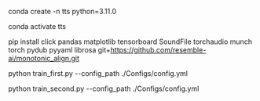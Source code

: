 conda create -n tts  python=3.11.0


conda activate tts


pip install click pandas matplotlib tensorboard SoundFile torchaudio munch torch pydub pyyaml librosa git+https://github.com/resemble-ai/monotonic_align.git


python train_first.py --config_path ./Configs/config.yml


python train_second.py --config_path ./Configs/config.yml

